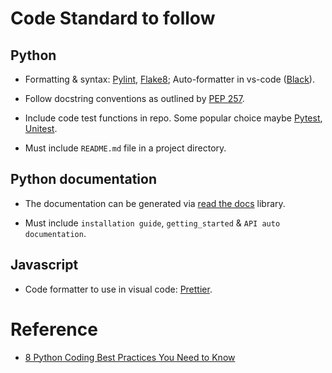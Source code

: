 # Code Standard to follow

## Python

* Formatting & syntax: [Pylint](https://www.pylint.org/), [Flake8](https://flake8.pycqa.org/en/latest/user/index.html); Auto-formatter in vs-code ([Black](https://black.readthedocs.io/en/stable/)).

* Follow docstring conventions as outlined by [PEP 257](https://peps.python.org/pep-0257/).

* Include code test functions in repo. Some popular choice maybe [Pytest](https://docs.pytest.org/en/7.4.x/), [Unitest](https://docs.python.org/3/library/unittest.html).

* Must include `README.md` file in a project directory.


## Python documentation

* The documentation can be generated via [read the docs](https://about.readthedocs.com/) library.

* Must include `installation guide`, `getting_started` & `API auto documentation`.


## Javascript 

* Code formatter to use in visual code: [Prettier](https://marketplace.visualstudio.com/items?itemName=esbenp.prettier-vscode).



# Reference

* [8 Python Coding Best Practices You Need to Know](https://blog.appacademy.io/python-coding-best-practices/)